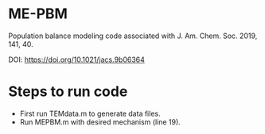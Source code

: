 # ME-PBM
Population balance modeling code associated with J. Am. Chem. Soc. 2019, 141, 40.

DOI: https://doi.org/10.1021/jacs.9b06364

# Steps to run code
- First run TEMdata.m to generate data files.
- Run MEPBM.m with desired mechanism (line 19).
